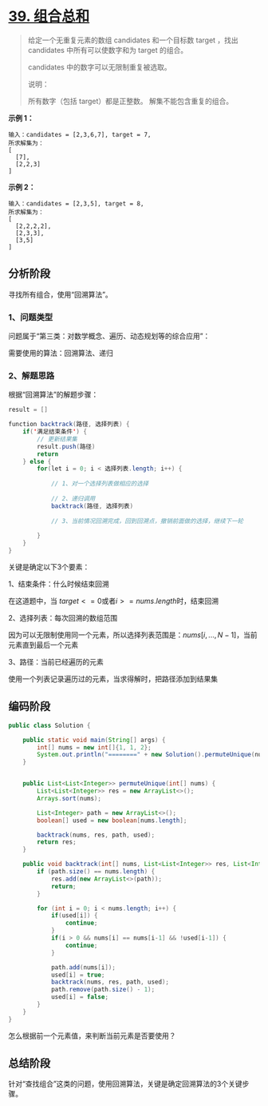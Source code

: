 # [39. 组合总和](https://leetcode-cn.com/problems/combination-sum/)

> 给定一个无重复元素的数组 candidates 和一个目标数 target ，找出 candidates 中所有可以使数字和为 target 的组合。
>
> candidates 中的数字可以无限制重复被选取。
>
> 说明：
>
> 所有数字（包括 target）都是正整数。
> 解集不能包含重复的组合。

**示例 1：**

```
输入：candidates = [2,3,6,7], target = 7,
所求解集为：
[
  [7],
  [2,2,3]
]
```

**示例 2：**

```
输入：candidates = [2,3,5], target = 8,
所求解集为：
[
  [2,2,2,2],
  [2,3,3],
  [3,5]
]
```

## 分析阶段

寻找所有组合，使用“回溯算法”。

### 1、问题类型

问题属于“第三类：对数学概念、遍历、动态规划等的综合应用”：

需要使用的算法：回溯算法、递归

### 2、解题思路

根据“回溯算法”的解题步骤：

```JAVA
result = []

function backtrack(路径, 选择列表) {
    if('满足结束条件') {
        // 更新结果集
        result.push(路径)
        return
    } else {
        for(let i = 0; i < 选择列表.length; i++) {
            
            // 1、对一个选择列表做相应的选择
            
            // 2、递归调用
            backtrack(路径, 选择列表)
            
            // 3、当前情况回溯完成，回到回溯点，撤销前面做的选择，继续下一轮
           
        }
    }
}
```

关键是确定以下3个要素：

1、结束条件：什么时候结束回溯

在这道题中，当 $target <=0$或者$i>=nums.length$时，结束回溯

2、选择列表：每次回溯的数组范围

因为可以无限制使用同一个元素，所以选择列表范围是：$nums[i,...,N-1]$，当前元素直到最后一个元素

3、路径：当前已经遍历的元素

使用一个列表记录遍历过的元素，当求得解时，把路径添加到结果集



## 编码阶段

```java
public class Solution {

    public static void main(String[] args) {
        int[] nums = new int[]{1, 1, 2};
        System.out.println("========" + new Solution().permuteUnique(nums));
    }


    public List<List<Integer>> permuteUnique(int[] nums) {
        List<List<Integer>> res = new ArrayList<>();
        Arrays.sort(nums);

        List<Integer> path = new ArrayList<>();
        boolean[] used = new boolean[nums.length];

        backtrack(nums, res, path, used);
        return res;
    }

    public void backtrack(int[] nums, List<List<Integer>> res, List<Integer> path, boolean[] used) {
        if (path.size() == nums.length) {
            res.add(new ArrayList<>(path));
            return;
        }

        for (int i = 0; i < nums.length; i++) {
            if(used[i]) {
                continue;
            }
            if(i > 0 && nums[i] == nums[i-1] && !used[i-1]) {
                continue;
            }

            path.add(nums[i]);
            used[i] = true;
            backtrack(nums, res, path, used);
            path.remove(path.size() - 1);
            used[i] = false;
        }
    }
}
```

怎么根据前一个元素值，来判断当前元素是否要使用？

## 总结阶段

针对“查找组合”这类的问题，使用回溯算法，关键是确定回溯算法的3个关键步骤。